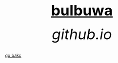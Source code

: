 <html>
 <head>
   <title>wow</title>
 </head>
  <body bg-colour="blue">
        <center><h1><font size="120"><font color="black"><u>bulbuwa</u></font></font></h1></center>
	<center><h6><font size="10"><font color="black">github.io</font></font></h6></center>
	  <a href="">go bakc</a>
  </body>
</html>
